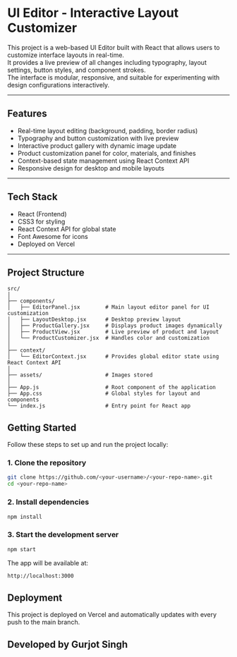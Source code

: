 # UI Editor - Interactive Layout Customizer

This project is a web-based UI Editor built with React that allows users to customize interface layouts in real-time.  
It provides a live preview of all changes including typography, layout settings, button styles, and component strokes.  
The interface is modular, responsive, and suitable for experimenting with design configurations interactively.

---

## Features

- Real-time layout editing (background, padding, border radius)
- Typography and button customization with live preview
- Interactive product gallery with dynamic image update
- Product customization panel for color, materials, and finishes
- Context-based state management using React Context API
- Responsive design for desktop and mobile layouts

---

## Tech Stack

- React (Frontend)
- CSS3 for styling
- React Context API for global state
- Font Awesome for icons
- Deployed on Vercel

---

## Project Structure

```
src/
│
├── components/
│   ├── EditorPanel.jsx        # Main layout editor panel for UI customization
│   ├── LayoutDesktop.jsx      # Desktop preview layout
│   ├── ProductGallery.jsx     # Displays product images dynamically
│   ├── ProductView.jsx        # Live preview of product and layout
│   └── ProductCustomizer.jsx  # Handles color and customization
│
├── context/
│   └── EditorContext.jsx      # Provides global editor state using React Context API
│
├── assets/                    # Images stored
│
├── App.js                     # Root component of the application
├── App.css                    # Global styles for layout and components
└── index.js                   # Entry point for React app
```

## Getting Started

Follow these steps to set up and run the project locally:

### 1. Clone the repository
```bash
git clone https://github.com/<your-username>/<your-repo-name>.git
cd <your-repo-name>
```
### 2. Install dependencies
```bash
npm install
```
### 3. Start the development server
```bash
npm start
```
The app will be available at:
```bash
http://localhost:3000
```

## Deployment

This project is deployed on Vercel and automatically updates with every push to the main branch.

## Developed by Gurjot Singh
